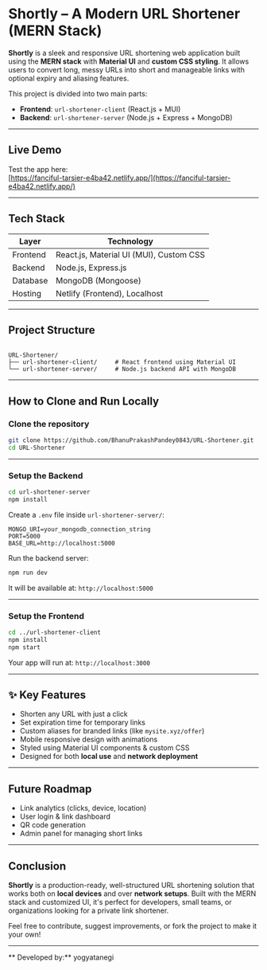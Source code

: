 #  Shortly – A Modern URL Shortener (MERN Stack)

**Shortly** is a sleek and responsive URL shortening web application built using the **MERN stack** with **Material UI** and **custom CSS styling**. It allows users to convert long, messy URLs into short and manageable links with optional expiry and aliasing features.

This project is divided into two main parts:
- **Frontend**: `url-shortener-client` (React.js + MUI)
- **Backend**: `url-shortener-server` (Node.js + Express + MongoDB)

---

##  Live Demo

 Test the app here:  
 [https://fanciful-tarsier-e4ba42.netlify.app/](https://fanciful-tarsier-e4ba42.netlify.app/)

---

##  Tech Stack

| Layer      | Technology                               |
|------------|------------------------------------------|
| Frontend   | React.js, Material UI (MUI), Custom CSS  |
| Backend    | Node.js, Express.js                      |
| Database   | MongoDB (Mongoose)                       |
| Hosting    | Netlify (Frontend), Localhost            |

---

##  Project Structure

```

URL-Shortener/
├── url-shortener-client/     # React frontend using Material UI
└── url-shortener-server/     # Node.js backend API with MongoDB

````

---

##  How to Clone and Run Locally

###  Clone the repository

```bash
git clone https://github.com/BhanuPrakashPandey0843/URL-Shortener.git
cd URL-Shortener
````

---

###  Setup the Backend

```bash
cd url-shortener-server
npm install
```

Create a `.env` file inside `url-shortener-server/`:

```env
MONGO_URI=your_mongodb_connection_string
PORT=5000
BASE_URL=http://localhost:5000
```

Run the backend server:

```bash
npm run dev
```

It will be available at: `http://localhost:5000`

---

###  Setup the Frontend

```bash
cd ../url-shortener-client
npm install
npm start
```

Your app will run at: `http://localhost:3000`

---

## ✨ Key Features

*  Shorten any URL with just a click
*  Set expiration time for temporary links
*  Custom aliases for branded links (like `mysite.xyz/offer`)
*  Mobile responsive design with animations
*  Styled using Material UI components & custom CSS
*  Designed for both **local use** and **network deployment**

---

##  Future Roadmap

*  Link analytics (clicks, device, location)
*  User login & link dashboard
*  QR code generation
*  Admin panel for managing short links

---

##  Conclusion

**Shortly** is a production-ready, well-structured URL shortening solution that works both on **local devices** and over **network setups**. Built with the MERN stack and customized UI, it's perfect for developers, small teams, or organizations looking for a private link shortener.

Feel free to contribute, suggest improvements, or fork the project to make it your own!

---

** Developed by:** yogyatanegi 


